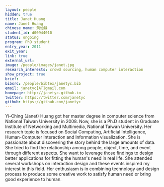 ```yaml
---
layout: people
hidden: true
title: Janet Huang
name: Janet Huang
chinese_name: 黃怡靜
student_id: d00944010
status: ongoing
program: PhD student
entry_year: 2011
exit_year:
link: true
external_url: 
image: /people/images/janet.jpg
research_interests: crowd sourcing, human computer interaction
show_project: true
brief:
bibsrc: /people/bibtex/janetyc.bib
email: janetyc[AT]gmail.com
homepage: http://janetyc.github.io
twitter: https://twitter.com/janetyc
github: https://github.com/janetyc
---
```


Yi-Ching (Janet) Huang got her master degree in computer science from National Taiwan University in 2008. Now, she is a Ph.D student in Graduate Institute of Networking and Multimedia, National Taiwan University. Her research topic is focused on Social Computing, Artificial Intelligence, Human-Computer Interaction and Information visualization. She is passionate about discovering the story behind the large amounts of data. She tried to find the relationship among people, object, time, and event through different aspects. She want to leverage those findings to design better applications for fitting the human's need in real life. She attended several workshops on interaction design and these events inspired my interest in this field. Her enthusiasm is in combining technology and design process to produce some creative work to satisfy human need or bring good experience to human.
